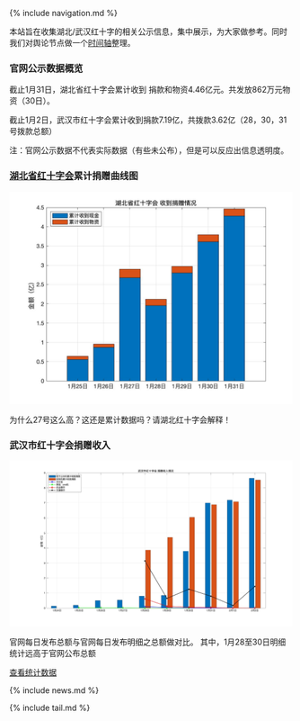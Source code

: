 
{% include navigation.md %}


本站旨在收集湖北/武汉红十字的相关公示信息，集中展示，为大家做参考。同时我们对舆论节点做一个[时间轴](#时间轴)整理。

### 官网公示数据概览
截止1月31日，湖北省红十字会累计收到 捐款和物资4.46亿元。共发放862万元物资（30日）。

截止1月2日，武汉市红十字会累计收到捐款7.19亿，共拨款3.62亿（28，30，31号拨款总额）

注：官网公示数据不代表实际数据（有些未公布），但是可以反应出信息透明度。

### [湖北省红十字会](http://hbsredcross.org.cn/)累计捐赠曲线图

![img](data/hubei-donation-25-31.jpg)

为什么27号这么高？这还是累计数据吗？请湖北红十字会解释！


### 武汉市红十字会捐赠收入


![](data/wh_sr_redcross2_2.jpg)

官网每日发布总额与官网每日发布明细之总额做对比。
其中，1月28至30日明细统计远高于官网公布总额

[查看统计数据](raw_data/summary/武汉红十字会捐款收支情况2.xlsx) 



{% include news.md %}

{% include tail.md %}
